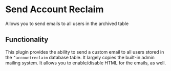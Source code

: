 # Send Account Reclaim

Allows you to send emails to all users in the archived table

## Functionality

This plugin provides the ability to send a custom email to all users stored in the `^accountreclaim` database table.
It largely copies the built-in admin mailing system.
It allows you to enable/disable HTML for the emails, as well.

